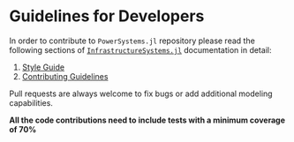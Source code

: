 # Guidelines for Developers

In order to contribute to `PowerSystems.jl` repository please read the following sections of
[`InfrastructureSystems.jl`](https://github.com/NREL-SIIP/InfrastructureSystems.jl)
documentation in detail:

1. [Style Guide](https://nrel-siip.github.io/InfrastructureSystems.jl/stable/style/)
2. [Contributing Guidelines](https://github.com/NREL-SIIP/PowerSystems.jl/blob/master/CONTRIBUTING.md)

Pull requests are always welcome to fix bugs or add additional modeling capabilities.

**All the code contributions need to include tests with a minimum coverage of 70%**
